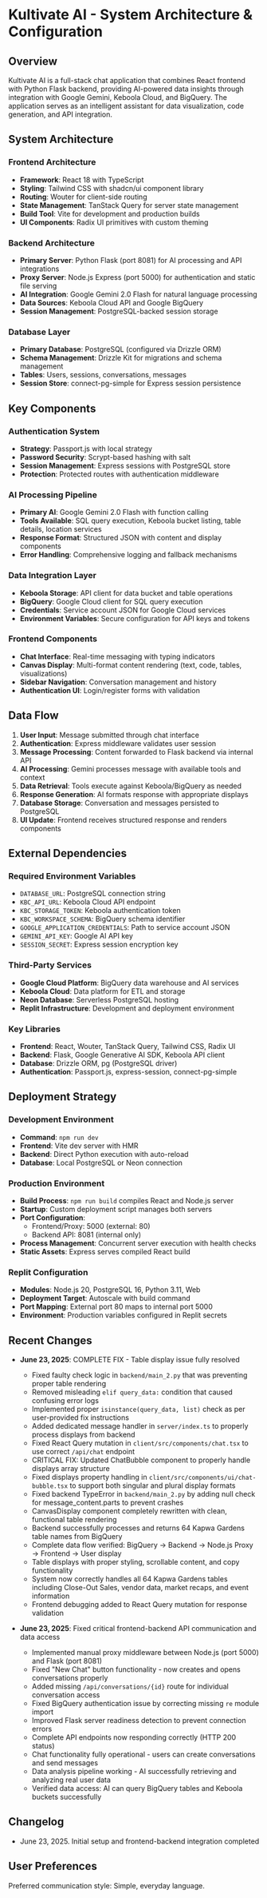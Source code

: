 # Kultivate AI - System Architecture & Configuration

## Overview

Kultivate AI is a full-stack chat application that combines React frontend with Python Flask backend, providing AI-powered data insights through integration with Google Gemini, Keboola Cloud, and BigQuery. The application serves as an intelligent assistant for data visualization, code generation, and API integration.

## System Architecture

### Frontend Architecture
- **Framework**: React 18 with TypeScript
- **Styling**: Tailwind CSS with shadcn/ui component library
- **Routing**: Wouter for client-side routing
- **State Management**: TanStack Query for server state management
- **Build Tool**: Vite for development and production builds
- **UI Components**: Radix UI primitives with custom theming

### Backend Architecture
- **Primary Server**: Python Flask (port 8081) for AI processing and API integrations
- **Proxy Server**: Node.js Express (port 5000) for authentication and static file serving
- **AI Integration**: Google Gemini 2.0 Flash for natural language processing
- **Data Sources**: Keboola Cloud API and Google BigQuery
- **Session Management**: PostgreSQL-backed session storage

### Database Layer
- **Primary Database**: PostgreSQL (configured via Drizzle ORM)
- **Schema Management**: Drizzle Kit for migrations and schema management
- **Tables**: Users, sessions, conversations, messages
- **Session Store**: connect-pg-simple for Express session persistence

## Key Components

### Authentication System
- **Strategy**: Passport.js with local strategy
- **Password Security**: Scrypt-based hashing with salt
- **Session Management**: Express sessions with PostgreSQL store
- **Protection**: Protected routes with authentication middleware

### AI Processing Pipeline
- **Primary AI**: Google Gemini 2.0 Flash with function calling
- **Tools Available**: SQL query execution, Keboola bucket listing, table details, location services
- **Response Format**: Structured JSON with content and display components
- **Error Handling**: Comprehensive logging and fallback mechanisms

### Data Integration Layer
- **Keboola Storage**: API client for data bucket and table operations
- **BigQuery**: Google Cloud client for SQL query execution
- **Credentials**: Service account JSON for Google Cloud services
- **Environment Variables**: Secure configuration for API keys and tokens

### Frontend Components
- **Chat Interface**: Real-time messaging with typing indicators
- **Canvas Display**: Multi-format content rendering (text, code, tables, visualizations)
- **Sidebar Navigation**: Conversation management and history
- **Authentication UI**: Login/register forms with validation

## Data Flow

1. **User Input**: Message submitted through chat interface
2. **Authentication**: Express middleware validates user session
3. **Message Processing**: Content forwarded to Flask backend via internal API
4. **AI Processing**: Gemini processes message with available tools and context
5. **Data Retrieval**: Tools execute against Keboola/BigQuery as needed
6. **Response Generation**: AI formats response with appropriate displays
7. **Database Storage**: Conversation and messages persisted to PostgreSQL
8. **UI Update**: Frontend receives structured response and renders components

## External Dependencies

### Required Environment Variables
- `DATABASE_URL`: PostgreSQL connection string
- `KBC_API_URL`: Keboola Cloud API endpoint
- `KBC_STORAGE_TOKEN`: Keboola authentication token
- `KBC_WORKSPACE_SCHEMA`: BigQuery schema identifier
- `GOOGLE_APPLICATION_CREDENTIALS`: Path to service account JSON
- `GEMINI_API_KEY`: Google AI API key
- `SESSION_SECRET`: Express session encryption key

### Third-Party Services
- **Google Cloud Platform**: BigQuery data warehouse and AI services
- **Keboola Cloud**: Data platform for ETL and storage
- **Neon Database**: Serverless PostgreSQL hosting
- **Replit Infrastructure**: Development and deployment environment

### Key Libraries
- **Frontend**: React, Wouter, TanStack Query, Tailwind CSS, Radix UI
- **Backend**: Flask, Google Generative AI SDK, Keboola API client
- **Database**: Drizzle ORM, pg (PostgreSQL driver)
- **Authentication**: Passport.js, express-session, connect-pg-simple

## Deployment Strategy

### Development Environment
- **Command**: `npm run dev`
- **Frontend**: Vite dev server with HMR
- **Backend**: Direct Python execution with auto-reload
- **Database**: Local PostgreSQL or Neon connection

### Production Environment
- **Build Process**: `npm run build` compiles React and Node.js server
- **Startup**: Custom deployment script manages both servers
- **Port Configuration**: 
  - Frontend/Proxy: 5000 (external: 80)
  - Backend API: 8081 (internal only)
- **Process Management**: Concurrent server execution with health checks
- **Static Assets**: Express serves compiled React build

### Replit Configuration
- **Modules**: Node.js 20, PostgreSQL 16, Python 3.11, Web
- **Deployment Target**: Autoscale with build command
- **Port Mapping**: External port 80 maps to internal port 5000
- **Environment**: Production variables configured in Replit secrets

## Recent Changes

- **June 23, 2025**: COMPLETE FIX - Table display issue fully resolved
  - Fixed faulty check logic in `backend/main_2.py` that was preventing proper table rendering
  - Removed misleading `elif query_data:` condition that caused confusing error logs
  - Implemented proper `isinstance(query_data, list)` check as per user-provided fix instructions
  - Added dedicated message handler in `server/index.ts` to properly process displays from backend
  - Fixed React Query mutation in `client/src/components/chat.tsx` to use correct `/api/chat` endpoint
  - CRITICAL FIX: Updated ChatBubble component to properly handle displays array structure
  - Fixed displays property handling in `client/src/components/ui/chat-bubble.tsx` to support both singular and plural display formats
  - Fixed backend TypeError in `backend/main_2.py` by adding null check for message_content.parts to prevent crashes
  - CanvasDisplay component completely rewritten with clean, functional table rendering
  - Backend successfully processes and returns 64 Kapwa Gardens table names from BigQuery
  - Complete data flow verified: BigQuery → Backend → Node.js Proxy → Frontend → User display
  - Table displays with proper styling, scrollable content, and copy functionality
  - System now correctly handles all 64 Kapwa Gardens tables including Close-Out Sales, vendor data, market recaps, and event information
  - Frontend debugging added to React Query mutation for response validation

- **June 23, 2025**: Fixed critical frontend-backend API communication and data access
  - Implemented manual proxy middleware between Node.js (port 5000) and Flask (port 8081)
  - Fixed "New Chat" button functionality - now creates and opens conversations properly
  - Added missing `/api/conversations/{id}` route for individual conversation access
  - Fixed BigQuery authentication issue by correcting missing `re` module import
  - Improved Flask server readiness detection to prevent connection errors
  - Complete API endpoints now responding correctly (HTTP 200 status)
  - Chat functionality fully operational - users can create conversations and send messages
  - Data analysis pipeline working - AI successfully retrieving and analyzing real user data
  - Verified data access: AI can query BigQuery tables and Keboola buckets successfully

## Changelog

- June 23, 2025. Initial setup and frontend-backend integration completed

## User Preferences

Preferred communication style: Simple, everyday language.